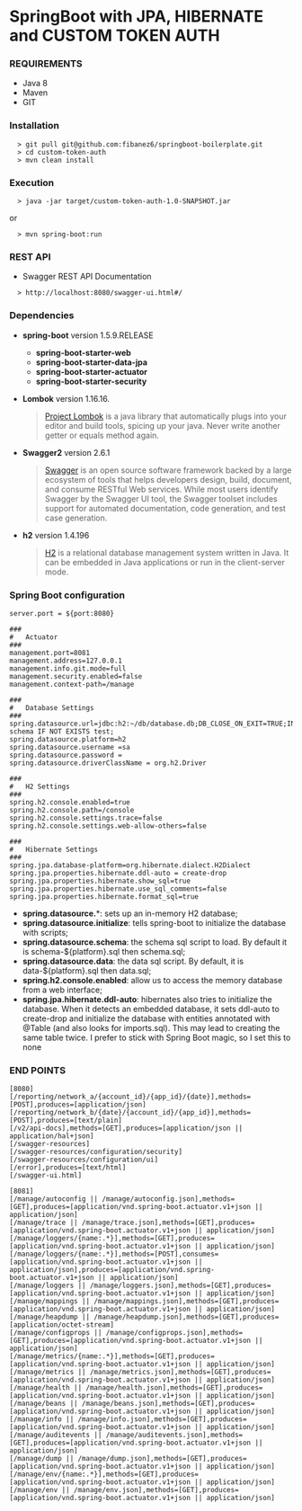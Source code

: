 # SpringBoot with JPA, HIBERNATE and CUSTOM TOKEN AUTH

### REQUIREMENTS
* Java 8
* Maven
* GIT

### Installation
```
  > git pull git@github.com:fibanez6/springboot-boilerplate.git
  > cd custom-token-auth
  > mvn clean install
```

### Execution

```
  > java -jar target/custom-token-auth-1.0-SNAPSHOT.jar
```
or
```
  > mvn spring-boot:run
```

### REST API

* Swagger REST API Documentation
```
  > http://localhost:8080/swagger-ui.html#/
```


### Dependencies

* **spring-boot** version 1.5.9.RELEASE
   * **spring-boot-starter-web**
   * **spring-boot-starter-data-jpa**
   * **spring-boot-starter-actuator**
   * **spring-boot-starter-security**
* **Lombok** version 1.16.16. 

  > [Project Lombok](https://projectlombok.org/) is a java library that automatically plugs into your editor and build tools, spicing up your java.
Never write another getter or equals method again.

* **Swagger2** version 2.6.1
  > [Swagger](https://swagger.io/) is an open source software framework backed by a large ecosystem of tools that helps developers design, build, document, and consume RESTful Web services. 
While most users identify Swagger by the Swagger UI tool, the Swagger toolset includes support for automated documentation, code generation, and test case generation.

* **h2** version 1.4.196
  > [H2](http://www.h2database.com/html/main.html) is a relational database management system written in Java. It can be embedded in Java applications or run in the client-server mode.

### Spring Boot configuration
```
server.port = ${port:8080}

###
#   Actuator
###
management.port=8081
management.address=127.0.0.1
management.info.git.mode=full
management.security.enabled=false
management.context-path=/manage

###
#   Database Settings
###
spring.datasource.url=jdbc:h2:~/db/database.db;DB_CLOSE_ON_EXIT=TRUE;INIT=create schema IF NOT EXISTS test;
spring.datasource.platform=h2
spring.datasource.username =sa
spring.datasource.password =
spring.datasource.driverClassName = org.h2.Driver

###
#   H2 Settings
###
spring.h2.console.enabled=true
spring.h2.console.path=/console
spring.h2.console.settings.trace=false
spring.h2.console.settings.web-allow-others=false

###
#   Hibernate Settings
###
spring.jpa.database-platform=org.hibernate.dialect.H2Dialect
spring.jpa.properties.hibernate.ddl-auto = create-drop
spring.jpa.properties.hibernate.show_sql=true
spring.jpa.properties.hibernate.use_sql_comments=false
spring.jpa.properties.hibernate.format_sql=true
```

* **spring.datasource.***: sets up an in-memory H2 database;
* **spring.datasource.initialize**: tells spring-boot to initialize the database with scripts;
* **spring.datasource.schema**: the schema sql script to load. By default it is schema-${platform}.sql then schema.sql;
* **spring.datasource.data**: the data sql script. By default, it is data-${platform}.sql then data.sql;
* **spring.h2.console.enabled**: allow us to access the memory database from a web interface;
* **spring.jpa.hibernate.ddl-auto**: hibernates also tries to initialize the database. 
When it detects an embedded database, it sets ddl-auto to create-drop and initialize the database with entities annotated with @Table (and also looks for imports.sql). 
This may lead to creating the same table twice. I prefer to stick with Spring Boot magic, so I set this to none

### END POINTS
```
[8080]
[/reporting/network_a/{account_id}/{app_id}/{date}],methods=[POST],produces=[application/json]
[/reporting/network_b/{date}/{account_id}/{app_id}],methods=[POST],produces=[text/plain]
[/v2/api-docs],methods=[GET],produces=[application/json || application/hal+json]
[/swagger-resources]
[/swagger-resources/configuration/security]
[/swagger-resources/configuration/ui]
[/error],produces=[text/html]
[/swagger-ui.html]

```
```
[8081]
[/manage/autoconfig || /manage/autoconfig.json],methods=[GET],produces=[application/vnd.spring-boot.actuator.v1+json || application/json]
[/manage/trace || /manage/trace.json],methods=[GET],produces=[application/vnd.spring-boot.actuator.v1+json || application/json]
[/manage/loggers/{name:.*}],methods=[GET],produces=[application/vnd.spring-boot.actuator.v1+json || application/json]
[/manage/loggers/{name:.*}],methods=[POST],consumes=[application/vnd.spring-boot.actuator.v1+json || application/json],produces=[application/vnd.spring-boot.actuator.v1+json || application/json]
[/manage/loggers || /manage/loggers.json],methods=[GET],produces=[application/vnd.spring-boot.actuator.v1+json || application/json]
[/manage/mappings || /manage/mappings.json],methods=[GET],produces=[application/vnd.spring-boot.actuator.v1+json || application/json]
[/manage/heapdump || /manage/heapdump.json],methods=[GET],produces=[application/octet-stream]
[/manage/configprops || /manage/configprops.json],methods=[GET],produces=[application/vnd.spring-boot.actuator.v1+json || application/json]
[/manage/metrics/{name:.*}],methods=[GET],produces=[application/vnd.spring-boot.actuator.v1+json || application/json]
[/manage/metrics || /manage/metrics.json],methods=[GET],produces=[application/vnd.spring-boot.actuator.v1+json || application/json]
[/manage/health || /manage/health.json],methods=[GET],produces=[application/vnd.spring-boot.actuator.v1+json || application/json]
[/manage/beans || /manage/beans.json],methods=[GET],produces=[application/vnd.spring-boot.actuator.v1+json || application/json]
[/manage/info || /manage/info.json],methods=[GET],produces=[application/vnd.spring-boot.actuator.v1+json || application/json]
[/manage/auditevents || /manage/auditevents.json],methods=[GET],produces=[application/vnd.spring-boot.actuator.v1+json || application/json]
[/manage/dump || /manage/dump.json],methods=[GET],produces=[application/vnd.spring-boot.actuator.v1+json || application/json]
[/manage/env/{name:.*}],methods=[GET],produces=[application/vnd.spring-boot.actuator.v1+json || application/json]
[/manage/env || /manage/env.json],methods=[GET],produces=[application/vnd.spring-boot.actuator.v1+json || application/json]


```
